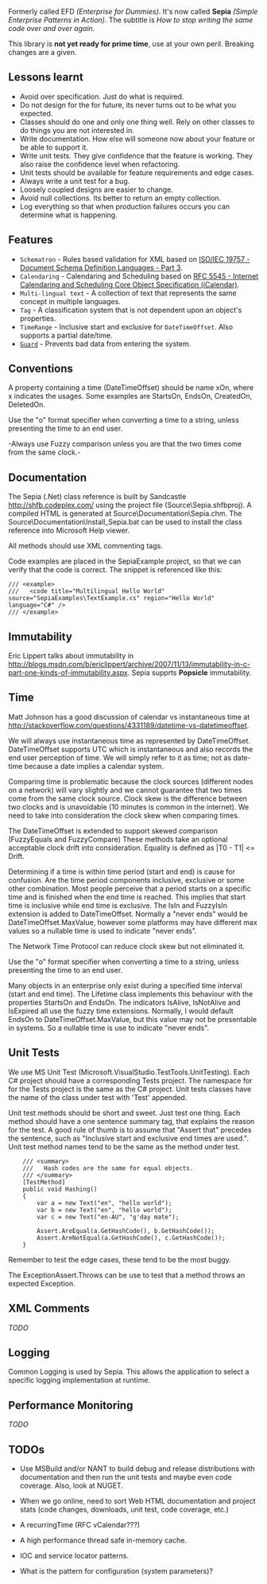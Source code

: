 Formerly called EFD *(Enterprise for Dummies)*.  It's now called **Sepia** *(Simple Enterprise Patterns in Action)*.  The subtitle is *How to stop writing the same code over and over again.*

This library is **not yet ready for prime time**, use at your own peril.  Breaking changes are a given.

Lessons learnt
--------------

- Avoid over specification.  Just do what is required.
- Do not design for the for future, its never turns out to be what you expected.
- Classes should do one and only one thing well.  Rely on other classes to do things you are not interested in.
- Write documentation.  How else will someone now about your feature or be able to support it.
- Write unit tests.  They give confidence that the feature is working.  They also raise the confidence level when refactoring.
- Unit tests should be available for feature requirements and edge cases.
- Always write a unit test for a bug.
- Loosely coupled designs are easier to change.
- Avoid null collections.  Its better to return an empty collection.
- Log everything so that when production failures occurs you can determine what is happening.

Features
--------

- `Schematron` - Rules based validation for XML based on [ISO/IEC 19757 - Document Schema Definition Languages - Part 3](http://www.dsdl.org/).
- `Calendaring` - Calendaring and Scheduling based on [RFC 5545 - Internet Calendaring and 
Scheduling Core Object Specification (iCalendar)](http://tools.ietf.org/html/rfc5545).
- `Multi-lingual text` - A collection of text that represents the same concept in multiple languages.
- `Tag` - A classification system that is not dependent upon an object's properties.
- `TimeRange` - Inclusive start and exclusive for `DateTimeOffset`. Also supports a partial date/time.
- [`Guard`](blob/master/Source/Sepia/Guard.cs) - Prevents bad data from entering the system.

Conventions
-----------

A property containing a time (DateTimeOffset) should be name xOn, where x indicates the usages. Some examples are
StartsOn, EndsOn, CreatedOn, DeletedOn.
 
Use the "o" format specifier when converting a time to a string, unless presenting the time to an end user.

-Always use Fuzzy comparison unless you are that the two times come from the same clock.-  

Documentation
-------------

The Sepia (.Net) class reference is built by Sandcastle http://shfb.codeplex.com/ using the project file (Source\Sepia.shfbproj).  A compiled HTML is generated at Source\Documentation\Sepia.chm.
The Source\Documentation\Install_Sepia.bat can be used to install the class reference into Microsoft Help viewer.

All methods should use XML commenting tags.

Code examples are placed in the SepiaExample project, so that we can verify that the code is correct.  The snippet is referenced like this:

    /// <example>
    ///   <code title="Multilingual Hello World" source="SepiaExamples\TextExample.cs" region="Hello World" language="C#" />
    /// </example>


Immutability
------------

Eric Lippert talks about immutability in <http://blogs.msdn.com/b/ericlippert/archive/2007/11/13/immutability-in-c-part-one-kinds-of-immutability.aspx>. Sepia supprts **Popsicle** immutability.

Time
----

Matt Johnson has a good discussion of calendar vs instantaneous time at <http://stackoverflow.com/questions/4331189/datetime-vs-datetimeoffset>. 

We will always use instantaneous time as represented by DateTimeOffset. DateTimeOffset supports UTC which is instantaneous and 
also records the end user perception of time.  We will simply refer to it as time; not as date-time because a date implies a calendar system.

Comparing time is problematic because the clock sources (different nodes on a network) will vary slightly and we cannot guarantee that two times 
come from the same clock source.  Clock skew is the difference between two clocks and is unavoidable (10 minutes is common in the internet). We need
to take into consideration the clock skew when comparing times.

The DateTimeOffset is extended to support skewed comparison (FuzzyEquals and FuzzyCompare)  These methods take an optional acceptable clock 
drift into consideration. Equality is defined as |T0 - T1| <= Drift.

Determining if a time is within time period (start and end) is cause for confusion.  Are the time period components inclusive, exclusive or
some other combination.  Most people perceive that a period starts on a specific time and is finished when the end time is reached.  This implies 
that start time is inclusive while end time is exclusive.  The IsIn and FuzzyIsIn extension is added to DateTimeOffset. Normally a "never ends" 
would be DateTimeOffset.MaxValue, however some platforms may have different max values so a nullable time is used to indicate "never ends".


The Network Time Protocol can reduce clock skew but not eliminated it.

Use the "o" format specifier when converting a time to a string, unless presenting the time to an end user.

Many objects in an enterprise only exist during a specified time interval (start and end time).  The Lifetime class implements this behaviour with the
properties StartsOn and EndsOn.  The indicators IsAlive, IsNotAlive and IsExpired all use the fuzzy time extensions.  Normally, I would default EndsOn
to DateTimeOffset.MaxValue, but this value may not be presentable in systems.  So a nullable time is use to indicate "never ends".

Unit Tests
----------
We use MS Unit Test (Microsoft.VisualStudio.TestTools.UnitTesting).  Each C# project should have a corresponding Tests project.  The namespace for
for the Tests project is the same as the C# project.  Unit tests classes have the name of the class under test with 'Test' appended.

Unit test methods should be short and sweet.  Just test one thing.  Each method should have a one sentence summary tag, that explains the reason for the test.  A good
rule of thumb is to assume that "Assert that" precedes the sentence, such as "Inclusive start and exclusive end times are used.".  Unit test method names tend
to be the same as the method under test.

        /// <summary>
        ///   Hash codes are the same for equal objects.
        /// </summary>
        [TestMethod]
        public void Hashing()
        {
            var a = new Text("en", "hello world");
            var b = new Text("en", "hello world");
            var c = new Text("en-AU", "g'day mate");

            Assert.AreEqual(a.GetHashCode(), b.GetHashCode());
            Assert.AreNotEqual(a.GetHashCode(), c.GetHashCode());
        }

Remember to test the edge cases, these tend to be the most buggy. 

The ExceptionAssert.Throws<Exception> can be use to test that a method throws an expected Exception.

XML Comments
------------
*TODO*

Logging
-------
Common Logging is used by Sepia.  This allows the application to select a specific logging implementation at runtime.

Performance Monitoring
----------------------
*TODO*

TODOs
-----

- Use MSBuild and/or NANT to build debug and release distributions with documentation and then run the unit tests and maybe even code
coverage.  Also, look at NUGET.

- When we go online, need to sort Web HTML documentation and project stats (code changes, downloads, unit test, code coverage, etc.)

- A recurringTime (RFC vCalendar???)

- A high performance thread safe in-memory cache.

- IOC and service locator patterns.

- What is the pattern for configuration (system parameters)?
